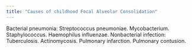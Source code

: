```yaml
---
title: "Causes of childhood Focal Alveolar Consolidation"
---
```

Bacterial pneumonia: Streptococcus pneumoniae. Mycobacterium. Staphylococcus. Haemophilus influenzae. Nonbacterial infection: Tuberculosis. Actinomycosis. Pulmonary infarction. Pulmonary contusion.


